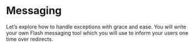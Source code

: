 # Messaging

Let’s explore how to handle exceptions with grace and ease. You will write your own Flash messaging tool which you will use to inform your users one time over redirects.
